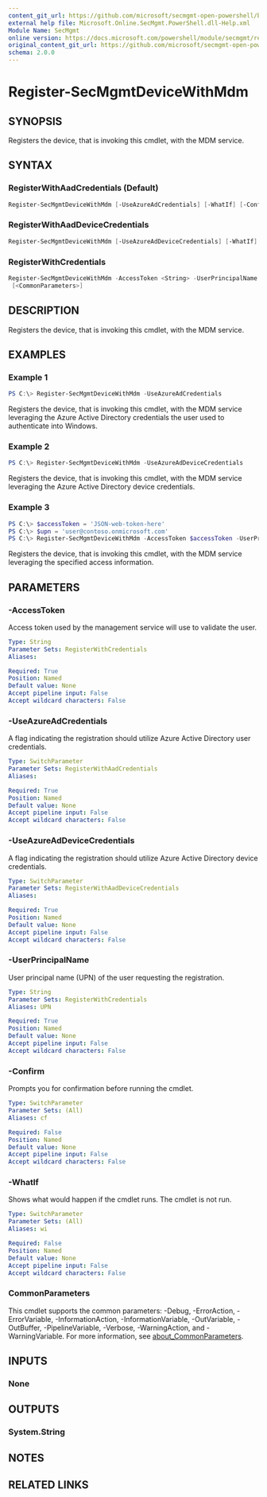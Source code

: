 ```yaml
---
content_git_url: https://github.com/microsoft/secmgmt-open-powershell/blob/master/docs/help/Register-SecMgmtDeviceWithMdm.md
external help file: Microsoft.Online.SecMgmt.PowerShell.dll-Help.xml
Module Name: SecMgmt
online version: https://docs.microsoft.com/powershell/module/secmgmt/register-secmgmtdevicewithmdm
original_content_git_url: https://github.com/microsoft/secmgmt-open-powershell/blob/master/docs/help/Register-SecMgmtDeviceWithMdm.md
schema: 2.0.0
---
```


# Register-SecMgmtDeviceWithMdm

## SYNOPSIS
Registers the device, that is invoking this cmdlet, with the MDM service.

## SYNTAX

### RegisterWithAadCredentials (Default)
```powershell
Register-SecMgmtDeviceWithMdm [-UseAzureAdCredentials] [-WhatIf] [-Confirm] [<CommonParameters>]
```

### RegisterWithAadDeviceCredentials
```powershell
Register-SecMgmtDeviceWithMdm [-UseAzureAdDeviceCredentials] [-WhatIf] [-Confirm] [<CommonParameters>]
```
### RegisterWithCredentials
```powershell
Register-SecMgmtDeviceWithMdm -AccessToken <String> -UserPrincipalName <String> [-WhatIf] [-Confirm]
 [<CommonParameters>]
```

## DESCRIPTION
Registers the device, that is invoking this cmdlet, with the MDM service.

## EXAMPLES

### Example 1
```powershell
PS C:\> Register-SecMgmtDeviceWithMdm -UseAzureAdCredentials
```

Registers the device, that is invoking this cmdlet, with the MDM service leveraging the Azure Active Directory credentials the user used to authenticate into Windows.

### Example 2
```powershell
PS C:\> Register-SecMgmtDeviceWithMdm -UseAzureAdDeviceCredentials
```

Registers the device, that is invoking this cmdlet, with the MDM service leveraging the Azure Active Directory device credentials.

### Example 3
```powershell
PS C:\> $accessToken = 'JSON-web-token-here'
PS C:\> $upn = 'user@contoso.onmicrosoft.com'
PS C:\> Register-SecMgmtDeviceWithMdm -AccessToken $accessToken -UserPrincipalName $upn
```

Registers the device, that is invoking this cmdlet, with the MDM service leveraging the specified access information.

## PARAMETERS

### -AccessToken
Access token used by the management service will use to validate the user.

```yaml
Type: String
Parameter Sets: RegisterWithCredentials
Aliases:

Required: True
Position: Named
Default value: None
Accept pipeline input: False
Accept wildcard characters: False
```

### -UseAzureAdCredentials
A flag indicating the registration should utilize Azure Active Directory user credentials.

```yaml
Type: SwitchParameter
Parameter Sets: RegisterWithAadCredentials
Aliases:

Required: True
Position: Named
Default value: None
Accept pipeline input: False
Accept wildcard characters: False
```

### -UseAzureAdDeviceCredentials
A flag indicating the registration should utilize Azure Active Directory device credentials.

```yaml
Type: SwitchParameter
Parameter Sets: RegisterWithAadDeviceCredentials
Aliases:

Required: True
Position: Named
Default value: None
Accept pipeline input: False
Accept wildcard characters: False
```

### -UserPrincipalName
User principal name (UPN) of the user requesting the registration.

```yaml
Type: String
Parameter Sets: RegisterWithCredentials
Aliases: UPN

Required: True
Position: Named
Default value: None
Accept pipeline input: False
Accept wildcard characters: False
```

### -Confirm
Prompts you for confirmation before running the cmdlet.

```yaml
Type: SwitchParameter
Parameter Sets: (All)
Aliases: cf

Required: False
Position: Named
Default value: None
Accept pipeline input: False
Accept wildcard characters: False
```

### -WhatIf
Shows what would happen if the cmdlet runs.
The cmdlet is not run.

```yaml
Type: SwitchParameter
Parameter Sets: (All)
Aliases: wi

Required: False
Position: Named
Default value: None
Accept pipeline input: False
Accept wildcard characters: False
```

### CommonParameters
This cmdlet supports the common parameters: -Debug, -ErrorAction, -ErrorVariable, -InformationAction, -InformationVariable, -OutVariable, -OutBuffer, -PipelineVariable, -Verbose, -WarningAction, and -WarningVariable. For more information, see [about_CommonParameters](http://go.microsoft.com/fwlink/?LinkID=113216).

## INPUTS

### None

## OUTPUTS

### System.String

## NOTES

## RELATED LINKS
